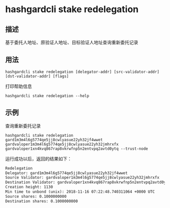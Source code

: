 # hashgardcli stake redelegation

## 描述

基于委托人地址、原验证人地址、目标验证人地址查询重新委托记录 

## 用法

```
hashgardcli stake redelegation [delegator-addr] [src-validator-addr] [dst-validator-addr] [flags]
```

打印帮助信息
```
hashgardcli stake redelegation --help
```

## 示例

查询重新委托记录
```
hashgardcli stake redelegation gard1m3m4l6g5774qe5jj8cwlyasue22yh32jf4wwet gardvaloper1m3m4l6g5774qe5jj8cwlyasue22yh32jmhrxfx gardvaloper1xn4kvq867rap8vkrwfnp5n2entvpq2avtd0ytq --trust-node
```

运行成功以后，返回的结果如下：

```txt
Redelegation
Delegator: gard1m3m4l6g5774qe5jj8cwlyasue22yh32jf4wwet
Source Validator: gardvaloper1m3m4l6g5774qe5jj8cwlyasue22yh32jmhrxfx
Destination Validator: gardvaloper1xn4kvq867rap8vkrwfnp5n2entvpq2avtd0ytq
Creation height: 1130
Min time to unbond (unix): 2018-11-16 07:22:48.740311064 +0000 UTC
Source shares: 0.1000000000
Destination shares: 0.1000000000
```
